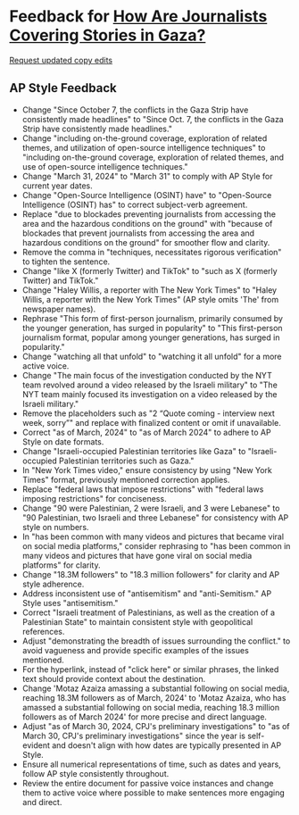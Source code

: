 # Feedback for [How Are Journalists Covering Stories in Gaza?](https://renatadaou.github.io/journalists-covering-Gaza/)

[Request updated copy edits](https://github.com/jsoma/data-studio-projects-2024/issues/new/choose)

## AP Style Feedback

- Change "Since October 7, the conflicts in the Gaza Strip have consistently made headlines" to "Since Oct. 7, the conflicts in the Gaza Strip have consistently made headlines."
- Change "including on-the-ground coverage, exploration of related themes, and utilization of open-source intelligence techniques" to "including on-the-ground coverage, exploration of related themes, and use of open-source intelligence techniques."
- Change "March 31, 2024" to "March 31" to comply with AP Style for current year dates.
- Change "Open-Source Intelligence (OSINT) have" to "Open-Source Intelligence (OSINT) has" to correct subject-verb agreement.
- Replace "due to blockades preventing journalists from accessing the area and the hazardous conditions on the ground" with "because of blockades that prevent journalists from accessing the area and hazardous conditions on the ground" for smoother flow and clarity.
- Remove the comma in "techniques, necessitates rigorous verification" to tighten the sentence.
- Change "like X (formerly Twitter) and TikTok" to "such as X (formerly Twitter) and TikTok."
- Change "Haley Willis, a reporter with The New York Times" to "Haley Willis, a reporter with the New York Times" (AP style omits 'The' from newspaper names).
- Rephrase "This form of first-person journalism, primarily consumed by the younger generation, has surged in popularity" to "This first-person journalism format, popular among younger generations, has surged in popularity."
- Change "watching all that unfold" to "watching it all unfold" for a more active voice.
- Change "The main focus of the investigation conducted by the NYT team revolved around a video released by the Israeli military" to "The NYT team mainly focused its investigation on a video released by the Israeli military."
- Remove the placeholders such as "2 “Quote coming - interview next week, sorry”" and replace with finalized content or omit if unavailable.
- Correct "as of March, 2024" to "as of March 2024" to adhere to AP Style on date formats.
- Change "Israeli-occupied Palestinian territories like Gaza" to "Israeli-occupied Palestinian territories such as Gaza."
- In "New York Times video," ensure consistency by using "New York Times" format, previously mentioned correction applies.
- Replace "federal laws that impose restrictions" with "federal laws imposing restrictions" for conciseness.
- Change "90 were Palestinian, 2 were Israeli, and 3 were Lebanese" to "90 Palestinian, two Israeli and three Lebanese" for consistency with AP style on numbers.
- In "has been common with many videos and pictures that became viral on social media platforms," consider rephrasing to "has been common in many videos and pictures that have gone viral on social media platforms" for clarity.
- Change "18.3M followers" to "18.3 million followers" for clarity and AP style adherence.
- Address inconsistent use of "antisemitism" and "anti-Semitism." AP Style uses "antisemitism."
- Correct "Israeli treatment of Palestinians, as well as the creation of a Palestinian State" to maintain consistent style with geopolitical references.
- Adjust "demonstrating the breadth of issues surrounding the conflict." to avoid vagueness and provide specific examples of the issues mentioned.
- For the hyperlink, instead of "click here" or similar phrases, the linked text should provide context about the destination.
- Change 'Motaz Azaiza amassing a substantial following on social media, reaching 18.3M followers as of March, 2024' to 'Motaz Azaiza, who has amassed a substantial following on social media, reaching 18.3 million followers as of March 2024' for more precise and direct language.
- Adjust "as of March 30, 2024, CPJ's preliminary investigations" to "as of March 30, CPJ's preliminary investigations" since the year is self-evident and doesn't align with how dates are typically presented in AP Style.
- Ensure all numerical representations of time, such as dates and years, follow AP style consistently throughout.
- Review the entire document for passive voice instances and change them to active voice where possible to make sentences more engaging and direct.